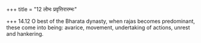 +++
title = "12 लोभः प्रवृत्तिरारम्भः"

+++
14.12 O best of the Bharata dynasty, when rajas becomes predominant,
these come into being: avarice, movement, undertaking of actions, unrest
and hankering.

